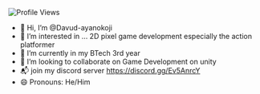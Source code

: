 ![Profile Views](https://komarev.com/ghpvc/?username=Davud-ayanokoji&color=blue)
- 👋 Hi, I’m @Davud-ayanokoji
- 👀 I’m interested in ... 2D pixel game development especially the action platformer 
- 🌱 I’m currently in my BTech 3rd year
- 💞️ I’m looking to collaborate on Game Development on unity
- 📬 join my discord server https://discord.gg/Ev5AnrcY
- 😄 Pronouns: He/Him

<!---
Davud-ayanokoji/Davud-ayanokoji is a ✨ special ✨ repository because its `README.md` (this file) appears on your GitHub profile.
You can click the Preview link to take a look at your changes.
--->
